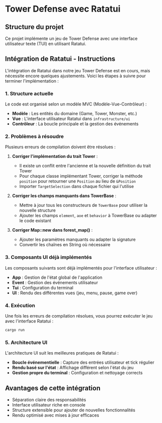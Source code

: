 # Tower Defense avec Ratatui

## Structure du projet

Ce projet implémente un jeu de Tower Defense avec une interface utilisateur texte (TUI) en utilisant Ratatui.

## Intégration de Ratatui - Instructions

L'intégration de Ratatui dans notre jeu Tower Defense est en cours, mais nécessite encore quelques ajustements. Voici les étapes à suivre pour terminer l'implémentation :

### 1. Structure actuelle

Le code est organisé selon un modèle MVC (Modèle-Vue-Contrôleur) :
- **Modèle** : Les entités du domaine (Game, Tower, Monster, etc.)
- **Vue** : L'interface utilisateur Ratatui dans `infrastructure/ui`
- **Contrôleur** : La boucle principale et la gestion des événements

### 2. Problèmes à résoudre

Plusieurs erreurs de compilation doivent être résolues :

1. **Corriger l'implémentation du trait Tower** :
   - Il existe un conflit entre l'ancienne et la nouvelle définition du trait Tower
   - Pour chaque classe implémentant Tower, corriger la méthode `position` pour retourner une `Position` au lieu de `&Position`
   - Importer `TargetSelection` dans chaque fichier qui l'utilise

2. **Corriger les champs manquants dans TowerBase** :
   - Mettre à jour tous les constructeurs de `TowerBase` pour utiliser la nouvelle structure
   - Ajouter les champs `element`, `aoe` et `behavior` à TowerBase ou adapter le code existant
 
3. **Corriger Map::new dans forest_map()** :
   - Ajouter les paramètres manquants ou adapter la signature
   - Convertir les chaînes en String où nécessaire

### 3. Composants UI déjà implémentés

Les composants suivants sont déjà implémentés pour l'interface utilisateur :

- **App** : Gestion de l'état global de l'application
- **Event** : Gestion des événements utilisateur
- **Tui** : Configuration du terminal
- **UI** : Rendu des différentes vues (jeu, menu, pause, game over)

### 4. Exécution

Une fois les erreurs de compilation résolues, vous pourrez exécuter le jeu avec l'interface Ratatui :

```bash
cargo run
```

### 5. Architecture UI

L'architecture UI suit les meilleures pratiques de Ratatui :

- **Boucle événementielle** : Capture des entrées utilisateur et tick régulier
- **Rendu basé sur l'état** : Affichage différent selon l'état du jeu
- **Gestion propre du terminal** : Configuration et nettoyage corrects

## Avantages de cette intégration

- Séparation claire des responsabilités
- Interface utilisateur riche en console
- Structure extensible pour ajouter de nouvelles fonctionnalités
- Rendu optimisé avec mises à jour efficaces 